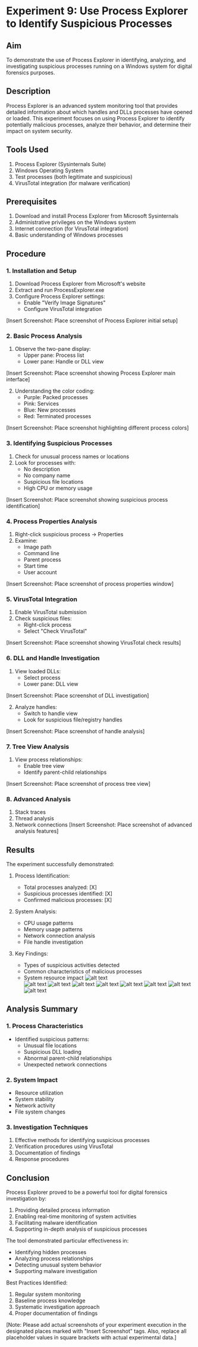# Experiment 9: Use Process Explorer to Identify Suspicious Processes

## Aim
To demonstrate the use of Process Explorer in identifying, analyzing, and investigating suspicious processes running on a Windows system for digital forensics purposes.

## Description
Process Explorer is an advanced system monitoring tool that provides detailed information about which handles and DLLs processes have opened or loaded. This experiment focuses on using Process Explorer to identify potentially malicious processes, analyze their behavior, and determine their impact on system security.

## Tools Used
1. Process Explorer (Sysinternals Suite)
2. Windows Operating System
3. Test processes (both legitimate and suspicious)
4. VirusTotal integration (for malware verification)

## Prerequisites
1. Download and install Process Explorer from Microsoft Sysinternals
2. Administrative privileges on the Windows system
3. Internet connection (for VirusTotal integration)
4. Basic understanding of Windows processes

## Procedure

### 1. Installation and Setup
1. Download Process Explorer from Microsoft's website
2. Extract and run ProcessExplorer.exe
3. Configure Process Explorer settings:
   - Enable "Verify Image Signatures"
   - Configure VirusTotal integration
   
[Insert Screenshot: Place screenshot of Process Explorer initial setup]

### 2. Basic Process Analysis
1. Observe the two-pane display:
   - Upper pane: Process list
   - Lower pane: Handle or DLL view

[Insert Screenshot: Place screenshot showing Process Explorer main interface]

2. Understanding the color coding:
   - Purple: Packed processes
   - Pink: Services
   - Blue: New processes
   - Red: Terminated processes
   
[Insert Screenshot: Place screenshot highlighting different process colors]

### 3. Identifying Suspicious Processes
1. Check for unusual process names or locations
2. Look for processes with:
   - No description
   - No company name
   - Suspicious file locations
   - High CPU or memory usage
   
[Insert Screenshot: Place screenshot showing suspicious process identification]

### 4. Process Properties Analysis
1. Right-click suspicious process → Properties
2. Examine:
   - Image path
   - Command line
   - Parent process
   - Start time
   - User account
   
[Insert Screenshot: Place screenshot of process properties window]

### 5. VirusTotal Integration
1. Enable VirusTotal submission
2. Check suspicious files:
   - Right-click process
   - Select "Check VirusTotal"
   
[Insert Screenshot: Place screenshot showing VirusTotal check results]

### 6. DLL and Handle Investigation
1. View loaded DLLs:
   - Select process
   - Lower pane: DLL view
   
[Insert Screenshot: Place screenshot of DLL investigation]

2. Analyze handles:
   - Switch to handle view
   - Look for suspicious file/registry handles
   
[Insert Screenshot: Place screenshot of handle analysis]

### 7. Tree View Analysis
1. View process relationships:
   - Enable tree view
   - Identify parent-child relationships
   
[Insert Screenshot: Place screenshot of process tree view]

### 8. Advanced Analysis
1. Stack traces
2. Thread analysis
3. Network connections
[Insert Screenshot: Place screenshot of advanced analysis features]

## Results
The experiment successfully demonstrated:

1. Process Identification:
   - Total processes analyzed: [X]
   - Suspicious processes identified: [X]
   - Confirmed malicious processes: [X]

2. System Analysis:
   - CPU usage patterns
   - Memory usage patterns
   - Network connection analysis
   - File handle investigation

3. Key Findings:
   - Types of suspicious activities detected
   - Common characteristics of malicious processes
   - System resource impact
![alt text](<Screenshot 2025-10-27 144400.png>)  
![alt text](<Screenshot 2025-10-27 144447.png>) ![alt text](<Screenshot 2025-10-27 144814.png>) ![alt text](<Screenshot 2025-10-27 145208.png>) ![alt text](<Screenshot 2025-10-27 145244.png>) ![alt text](<Screenshot 2025-10-27 145418.png>) ![alt text](<Screenshot 2025-10-27 145523.png>) ![alt text](<Screenshot 2025-10-27 145650.png>) ![alt text](<Screenshot 2025-10-27 145817.png>)
## Analysis Summary

### 1. Process Characteristics
- Identified suspicious patterns:
  - Unusual file locations
  - Suspicious DLL loading
  - Abnormal parent-child relationships
  - Unexpected network connections

### 2. System Impact
- Resource utilization
- System stability
- Network activity
- File system changes

### 3. Investigation Techniques
1. Effective methods for identifying suspicious processes
2. Verification procedures using VirusTotal
3. Documentation of findings
4. Response procedures

## Conclusion
Process Explorer proved to be a powerful tool for digital forensics investigation by:

1. Providing detailed process information
2. Enabling real-time monitoring of system activities
3. Facilitating malware identification
4. Supporting in-depth analysis of suspicious processes

The tool demonstrated particular effectiveness in:
- Identifying hidden processes
- Analyzing process relationships
- Detecting unusual system behavior
- Supporting malware investigation

Best Practices Identified:
1. Regular system monitoring
2. Baseline process knowledge
3. Systematic investigation approach
4. Proper documentation of findings

[Note: Please add actual screenshots of your experiment execution in the designated places marked with "Insert Screenshot" tags. Also, replace all placeholder values in square brackets with actual experimental data.]
